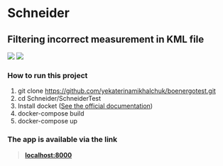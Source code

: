 # Schneider
## Filtering incorrect measurement in KML file
![](https://img.shields.io/badge/python-3.10-blue)
![](https://img.shields.io/badge/django-4.0-green)


### How to run this project

1. git clone https://github.com/yekaterinamikhalchuk/boenergotest.git
2. cd Schneider/SchneiderTest
3. Install docket ([See the official documentation](https://docs.docker.com/engine/install/))
4. docker-compose build
5. docker-compose up

### The app is available via the link

>[**localhost:8000**](http://localhost:8000)
